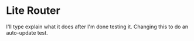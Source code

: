 # Lite Router

I'll type explain what it does after I'm done testing it. Changing this to do an auto-update test.
